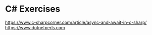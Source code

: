 # C# Exercises


https://www.c-sharpcorner.com/article/async-and-await-in-c-sharp/
https://www.dotnetperls.com
